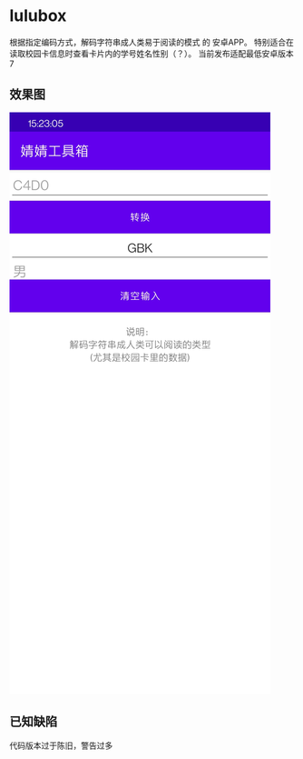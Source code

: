 # lulubox
根据指定编码方式，解码字符串成人类易于阅读的模式 的 安卓APP。
特别适合在读取校园卡信息时查看卡片内的学号姓名性别（？）。
当前发布适配最低安卓版本7
## 效果图
![!iamge](READMEImage/效果图.jpg)
## 已知缺陷
代码版本过于陈旧，警告过多
